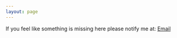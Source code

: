 ```yaml
---
layout: page
---
```


If you feel like something is missing here please notify me at: <a href="mailto:mateusz.szynka+404@gmail.com" target="_blank"><i class="icon-mail"></i> Email</a>
